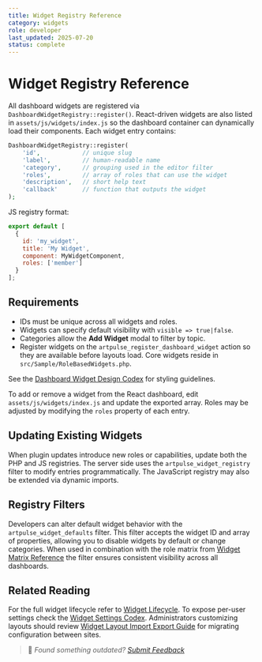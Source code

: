 ```yaml
---
title: Widget Registry Reference
category: widgets
role: developer
last_updated: 2025-07-20
status: complete
---
```


# Widget Registry Reference

All dashboard widgets are registered via `DashboardWidgetRegistry::register()`.
React-driven widgets are also listed in `assets/js/widgets/index.js` so the dashboard
container can dynamically load their components. Each widget entry contains:

```php
DashboardWidgetRegistry::register(
    'id',            // unique slug
    'label',         // human-readable name
    'category',      // grouping used in the editor filter
    'roles',         // array of roles that can use the widget
    'description',   // short help text
    'callback'       // function that outputs the widget
);
```

JS registry format:

```js
export default [
  {
    id: 'my_widget',
    title: 'My Widget',
    component: MyWidgetComponent,
    roles: ['member']
  }
];
```

## Requirements
- IDs must be unique across all widgets and roles.
- Widgets can specify default visibility with `visible => true|false`.
- Categories allow the **Add Widget** modal to filter by topic.
- Register widgets on the `artpulse_register_dashboard_widget` action so they are available before layouts load. Core widgets reside in `src/Sample/RoleBasedWidgets.php`.

See the [Dashboard Widget Design Codex](../dashboard-widget-design-codex.md) for styling guidelines.

To add or remove a widget from the React dashboard, edit `assets/js/widgets/index.js`
and update the exported array. Roles may be adjusted by modifying the `roles`
property of each entry.

## Updating Existing Widgets
When plugin updates introduce new roles or capabilities, update both the PHP and JS registries. The server side uses the `artpulse_widget_registry` filter to modify entries programmatically. The JavaScript registry may also be extended via dynamic imports.

## Registry Filters
Developers can alter default widget behavior with the `artpulse_widget_defaults` filter. This filter accepts the widget ID and array of properties, allowing you to disable widgets by default or change categories. When used in combination with the role matrix from [Widget Matrix Reference](./widget-matrix-reference.md) the filter ensures consistent visibility across all dashboards.

## Related Reading
For the full widget lifecycle refer to [Widget Lifecycle](./widget-lifecycle.md). To expose per-user settings check the [Widget Settings Codex](./widget-settings-codex.md). Administrators customizing layouts should review [Widget Layout Import Export Guide](./widget-layout-import-export-guide.md) for migrating configuration between sites.

> 💬 *Found something outdated? [Submit Feedback](../feedback.md)*
